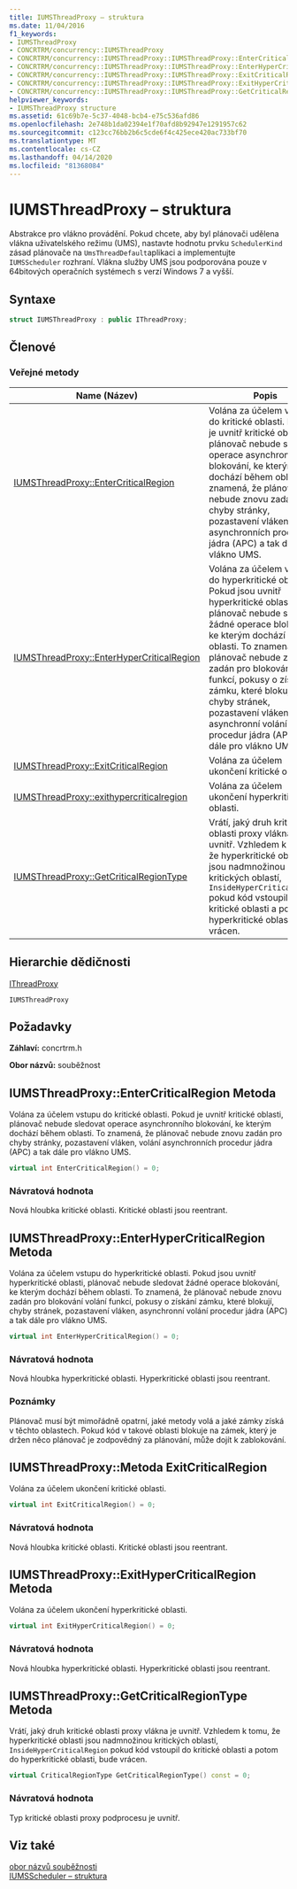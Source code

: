 ```yaml
---
title: IUMSThreadProxy – struktura
ms.date: 11/04/2016
f1_keywords:
- IUMSThreadProxy
- CONCRTRM/concurrency::IUMSThreadProxy
- CONCRTRM/concurrency::IUMSThreadProxy::IUMSThreadProxy::EnterCriticalRegion
- CONCRTRM/concurrency::IUMSThreadProxy::IUMSThreadProxy::EnterHyperCriticalRegion
- CONCRTRM/concurrency::IUMSThreadProxy::IUMSThreadProxy::ExitCriticalRegion
- CONCRTRM/concurrency::IUMSThreadProxy::IUMSThreadProxy::ExitHyperCriticalRegion
- CONCRTRM/concurrency::IUMSThreadProxy::IUMSThreadProxy::GetCriticalRegionType
helpviewer_keywords:
- IUMSThreadProxy structure
ms.assetid: 61c69b7e-5c37-4048-bcb4-e75c536afd86
ms.openlocfilehash: 2e748b1da02394e1f70afd8b92947e1291957c62
ms.sourcegitcommit: c123cc76bb2b6c5cde6f4c425ece420ac733bf70
ms.translationtype: MT
ms.contentlocale: cs-CZ
ms.lasthandoff: 04/14/2020
ms.locfileid: "81368084"
---
```

# <a name="iumsthreadproxy-structure"></a>IUMSThreadProxy – struktura

Abstrakce pro vlákno provádění. Pokud chcete, aby byl plánovači udělena vlákna uživatelského režimu (UMS), nastavte hodnotu prvku `SchedulerKind` zásad plánovače na `UmsThreadDefault`aplikaci a implementujte `IUMSScheduler` rozhraní. Vlákna služby UMS jsou podporována pouze v 64bitových operačních systémech s verzí Windows 7 a vyšší.

## <a name="syntax"></a>Syntaxe

```cpp
struct IUMSThreadProxy : public IThreadProxy;
```

## <a name="members"></a>Členové

### <a name="public-methods"></a>Veřejné metody

|Name (Název)|Popis|
|----------|-----------------|
|[IUMSThreadProxy::EnterCriticalRegion](#entercriticalregion)|Volána za účelem vstupu do kritické oblasti. Pokud je uvnitř kritické oblasti, plánovač nebude sledovat operace asynchronního blokování, ke kterým dochází během oblasti. To znamená, že plánovač nebude znovu zadán pro chyby stránky, pozastavení vláken, volání asynchronních procedur jádra (APC) a tak dále pro vlákno UMS.|
|[IUMSThreadProxy::EnterHyperCriticalRegion](#enterhypercriticalregion)|Volána za účelem vstupu do hyperkritické oblasti. Pokud jsou uvnitř hyperkritické oblasti, plánovač nebude sledovat žádné operace blokování, ke kterým dochází během oblasti. To znamená, že plánovač nebude znovu zadán pro blokování volání funkcí, pokusy o získání zámku, které blokují, chyby stránek, pozastavení vláken, asynchronní volání procedur jádra (APC) a tak dále pro vlákno UMS.|
|[IUMSThreadProxy::ExitCriticalRegion](#exitcriticalregion)|Volána za účelem ukončení kritické oblasti.|
|[IUMSThreadProxy::exithypercriticalregion](#exithypercriticalregion)|Volána za účelem ukončení hyperkritické oblasti.|
|[IUMSThreadProxy::GetCriticalRegionType](#getcriticalregiontype)|Vrátí, jaký druh kritické oblasti proxy vlákna je uvnitř. Vzhledem k tomu, že hyperkritické oblasti jsou nadmnožinou kritických oblastí, `InsideHyperCriticalRegion` pokud kód vstoupil do kritické oblasti a potom do hyperkritické oblasti, bude vrácen.|

## <a name="inheritance-hierarchy"></a>Hierarchie dědičnosti

[IThreadProxy](ithreadproxy-structure.md)

`IUMSThreadProxy`

## <a name="requirements"></a>Požadavky

**Záhlaví:** concrtrm.h

**Obor názvů:** souběžnost

## <a name="iumsthreadproxyentercriticalregion-method"></a><a name="entercriticalregion"></a>IUMSThreadProxy::EnterCriticalRegion Metoda

Volána za účelem vstupu do kritické oblasti. Pokud je uvnitř kritické oblasti, plánovač nebude sledovat operace asynchronního blokování, ke kterým dochází během oblasti. To znamená, že plánovač nebude znovu zadán pro chyby stránky, pozastavení vláken, volání asynchronních procedur jádra (APC) a tak dále pro vlákno UMS.

```cpp
virtual int EnterCriticalRegion() = 0;
```

### <a name="return-value"></a>Návratová hodnota

Nová hloubka kritické oblasti. Kritické oblasti jsou reentrant.

## <a name="iumsthreadproxyenterhypercriticalregion-method"></a><a name="enterhypercriticalregion"></a>IUMSThreadProxy::EnterHyperCriticalRegion Metoda

Volána za účelem vstupu do hyperkritické oblasti. Pokud jsou uvnitř hyperkritické oblasti, plánovač nebude sledovat žádné operace blokování, ke kterým dochází během oblasti. To znamená, že plánovač nebude znovu zadán pro blokování volání funkcí, pokusy o získání zámku, které blokují, chyby stránek, pozastavení vláken, asynchronní volání procedur jádra (APC) a tak dále pro vlákno UMS.

```cpp
virtual int EnterHyperCriticalRegion() = 0;
```

### <a name="return-value"></a>Návratová hodnota

Nová hloubka hyperkritické oblasti. Hyperkritické oblasti jsou reentrant.

### <a name="remarks"></a>Poznámky

Plánovač musí být mimořádně opatrní, jaké metody volá a jaké zámky získá v těchto oblastech. Pokud kód v takové oblasti blokuje na zámek, který je držen něco plánovač je zodpovědný za plánování, může dojít k zablokování.

## <a name="iumsthreadproxyexitcriticalregion-method"></a><a name="exitcriticalregion"></a>IUMSThreadProxy::Metoda ExitCriticalRegion

Volána za účelem ukončení kritické oblasti.

```cpp
virtual int ExitCriticalRegion() = 0;
```

### <a name="return-value"></a>Návratová hodnota

Nová hloubka kritické oblasti. Kritické oblasti jsou reentrant.

## <a name="iumsthreadproxyexithypercriticalregion-method"></a><a name="exithypercriticalregion"></a>IUMSThreadProxy::ExitHyperCriticalRegion Metoda

Volána za účelem ukončení hyperkritické oblasti.

```cpp
virtual int ExitHyperCriticalRegion() = 0;
```

### <a name="return-value"></a>Návratová hodnota

Nová hloubka hyperkritické oblasti. Hyperkritické oblasti jsou reentrant.

## <a name="iumsthreadproxygetcriticalregiontype-method"></a><a name="getcriticalregiontype"></a>IUMSThreadProxy::GetCriticalRegionType Metoda

Vrátí, jaký druh kritické oblasti proxy vlákna je uvnitř. Vzhledem k tomu, že hyperkritické oblasti jsou nadmnožinou kritických oblastí, `InsideHyperCriticalRegion` pokud kód vstoupil do kritické oblasti a potom do hyperkritické oblasti, bude vrácen.

```cpp
virtual CriticalRegionType GetCriticalRegionType() const = 0;
```

### <a name="return-value"></a>Návratová hodnota

Typ kritické oblasti proxy podprocesu je uvnitř.

## <a name="see-also"></a>Viz také

[obor názvů souběžnosti](concurrency-namespace.md)<br/>
[IUMSScheduler – struktura](iumsscheduler-structure.md)
